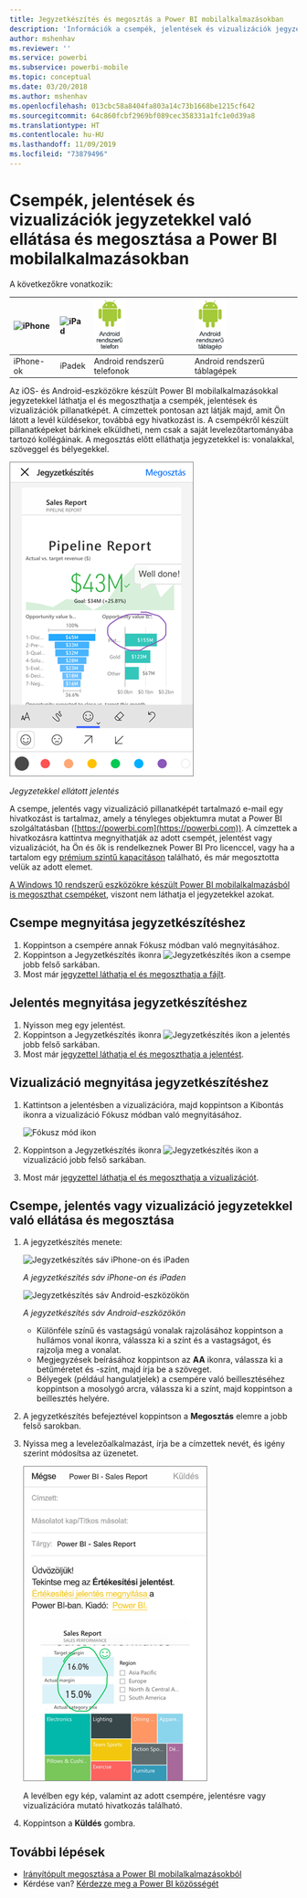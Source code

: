 ```yaml
---
title: Jegyzetkészítés és megosztás a Power BI mobilalkalmazásokban
description: 'Információk a csempék, jelentések és vizualizációk jegyzetekkel való ellátásáról és megosztásáról a Microsoft Power BI iOS- és Android rendszerhez készült mobilalkalmazásaiból. '
author: mshenhav
ms.reviewer: ''
ms.service: powerbi
ms.subservice: powerbi-mobile
ms.topic: conceptual
ms.date: 03/20/2018
ms.author: mshenhav
ms.openlocfilehash: 013cbc58a8404fa803a14c73b1668be1215cf642
ms.sourcegitcommit: 64c860fcbf2969bf089cec358331a1fc1e0d39a8
ms.translationtype: HT
ms.contentlocale: hu-HU
ms.lasthandoff: 11/09/2019
ms.locfileid: "73879496"
---
```

# <a name="annotate-and-share-a-tile-report-or-visual-in-power-bi-mobile-apps"></a>Csempék, jelentések és vizualizációk jegyzetekkel való ellátása és megosztása a Power BI mobilalkalmazásokban
A következőkre vonatkozik:

| ![iPhone](./media/mobile-annotate-and-share-a-tile-from-the-mobile-apps/iphone-logo-50-px.png) | ![iPad](./media/mobile-annotate-and-share-a-tile-from-the-mobile-apps/ipad-logo-50-px.png) | ![Android rendszerű telefon](./media/mobile-annotate-and-share-a-tile-from-the-mobile-apps/android-phone-logo-50-px.png) | ![Android rendszerű táblagép](./media/mobile-annotate-and-share-a-tile-from-the-mobile-apps/android-tablet-logo-50-px.png) |
|:--- |:--- |:--- |:--- |
| iPhone-ok |iPadek |Android rendszerű telefonok |Android rendszerű táblagépek |

Az iOS- és Android-eszközökre készült Power BI mobilalkalmazásokkal jegyzetekkel láthatja el és megoszthatja a csempék, jelentések és vizualizációk pillanatképét. A címzettek pontosan azt látják majd, amit Ön látott a levél küldésekor, továbbá egy hivatkozást is. A csempékről készült pillanatképeket bárkinek elküldheti, nem csak a saját levelezőtartományába tartozó kollégáinak. A megosztás előtt elláthatja jegyzetekkel is: vonalakkal, szöveggel és bélyegekkel.

![Jelentés jegyzetekkel](./media/mobile-annotate-and-share-a-tile-from-the-mobile-apps/power-bi-iphone-annotate.png)

*Jegyzetekkel ellátott jelentés*

A csempe, jelentés vagy vizualizáció pillanatképét tartalmazó e-mail egy hivatkozást is tartalmaz, amely a tényleges objektumra mutat a Power BI szolgáltatásban ([https://powerbi.com](https://powerbi.com)). A címzettek a hivatkozásra kattintva megnyithatják az adott csempét, jelentést vagy vizualizációt, ha Ön és ők is rendelkeznek Power BI Pro licenccel, vagy ha a tartalom egy [prémium szintű kapacitáson](../../service-premium-what-is.md) található, és már megosztotta velük az adott elemet. 

[A Windows 10 rendszerű eszközökre készült Power BI mobilalkalmazásból is megoszthat csempéket](mobile-windows-10-phone-app-get-started.md), viszont nem láthatja el jegyzetekkel azokat.

## <a name="open-a-tile-for-annotating"></a>Csempe megnyitása jegyzetkészítéshez
1. Koppintson a csempére annak Fókusz módban való megnyitásához.
2. Koppintson a Jegyzetkészítés ikonra ![Jegyzetkészítés ikon](./././media/mobile-annotate-and-share-a-tile-from-the-mobile-apps/power-bi-ios-annotate-icon.png) a csempe jobb felső sarkában.
3. Most már [jegyzettel láthatja el és megoszthatja a fájlt](mobile-annotate-and-share-a-tile-from-the-mobile-apps.md#annotate-and-share-the-tile-report-or-visual).

## <a name="open-a-report-for-annotating"></a>Jelentés megnyitása jegyzetkészítéshez
1. Nyisson meg egy jelentést. 
2. Koppintson a Jegyzetkészítés ikonra ![Jegyzetkészítés ikon](./././media/mobile-annotate-and-share-a-tile-from-the-mobile-apps/power-bi-ios-annotate-icon.png) a jelentés jobb felső sarkában.
3. Most már [jegyzettel láthatja el és megoszthatja a jelentést](mobile-annotate-and-share-a-tile-from-the-mobile-apps.md#annotate-and-share-the-tile-report-or-visual).

## <a name="open-a-visual-for-annotating"></a>Vizualizáció megnyitása jegyzetkészítéshez
1. Kattintson a jelentésben a vizualizációra, majd koppintson a Kibontás ikonra a vizualizáció Fókusz módban való megnyitásához. 
   
    ![Fókusz mód ikon](./media/mobile-annotate-and-share-a-tile-from-the-mobile-apps/power-bi-ios-visual-focus-mode.png)
2. Koppintson a Jegyzetkészítés ikonra ![Jegyzetkészítés ikon](./././media/mobile-annotate-and-share-a-tile-from-the-mobile-apps/power-bi-ios-annotate-icon.png) a vizualizáció jobb felső sarkában.
3. Most már [jegyzettel láthatja el és megoszthatja a vizualizációt](mobile-annotate-and-share-a-tile-from-the-mobile-apps.md#annotate-and-share-the-tile-report-or-visual).

## <a name="annotate-and-share-the-tile-report-or-visual"></a>Csempe, jelentés vagy vizualizáció jegyzetekkel való ellátása és megosztása
1. A jegyzetkészítés menete:  
   
   ![Jegyzetkészítés sáv iPhone-on és iPaden](./media/mobile-annotate-and-share-a-tile-from-the-mobile-apps/power-bi-ios-annotation-menu.png)
   
   *A jegyzetkészítés sáv iPhone-on és iPaden*
   
   ![Jegyzetkészítés sáv Android-eszközökön](./media/mobile-annotate-and-share-a-tile-from-the-mobile-apps/power-bi-android-annotate-bar.png)
   
   *A jegyzetkészítés sáv Android-eszközökön*
   
   * Különféle színű és vastagságú vonalak rajzolásához koppintson a hullámos vonal ikonra, válassza ki a színt és a vastagságot, és rajzolja meg a vonalat.  
   * Megjegyzések beírásához koppintson az **AA** ikonra, válassza ki a betűméretet és -színt, majd írja be a szöveget.  
   * Bélyegek (például hangulatjelek) a csempére való beillesztéséhez koppintson a mosolygó arcra, válassza ki a színt, majd koppintson a beillesztés helyére.   
2. A jegyzetkészítés befejeztével koppintson a **Megosztás** elemre a jobb felső sarokban.
3. Nyissa meg a levelezőalkalmazást, írja be a címzettek nevét, és igény szerint módosítsa az üzenetet.  
   
   ![Jegyzetekkel ellátott jelentés egy e-mailben](./media/mobile-annotate-and-share-a-tile-from-the-mobile-apps/power-bi-iphone-annotate-send.png)
   
   A levélben egy kép, valamint az adott csempére, jelentésre vagy vizualizációra mutató hivatkozás található. 
4. Koppintson a **Küldés** gombra.

## <a name="next-steps"></a>További lépések
* [Irányítópult megosztása a Power BI mobilalkalmazásokból](mobile-share-dashboard-from-the-mobile-apps.md)
* Kérdése van? [Kérdezze meg a Power BI közösségét](https://community.powerbi.com/)

